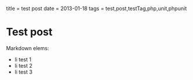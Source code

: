 title = test post
date = 2013-01-18
tags = test,post,testTag,php,unit,phpunit

# Test post

Markdown elems:

 * li test 1
 * li test 2
 * li test 3